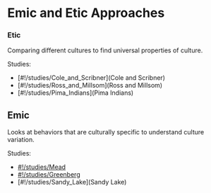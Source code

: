 
# Emic and Etic Approaches


### Etic


Comparing different cultures to find universal properties of culture.


Studies:


-	[#!/studies/Cole_and_Scribner](Cole and Scribner)
-	[#!/studies/Ross_and_Millsom](Ross and Millsom)
-	[#!/studies/Pima_Indians](Pima Indians)


## Emic
Looks at behaviors that are culturally specific to understand culture variation.

Studies:
-	[#!/studies/Mead](Mead)
-	[#!/studies/Greenberg](Greenberg)
-	[#!/studies/Sandy_Lake](Sandy Lake)
